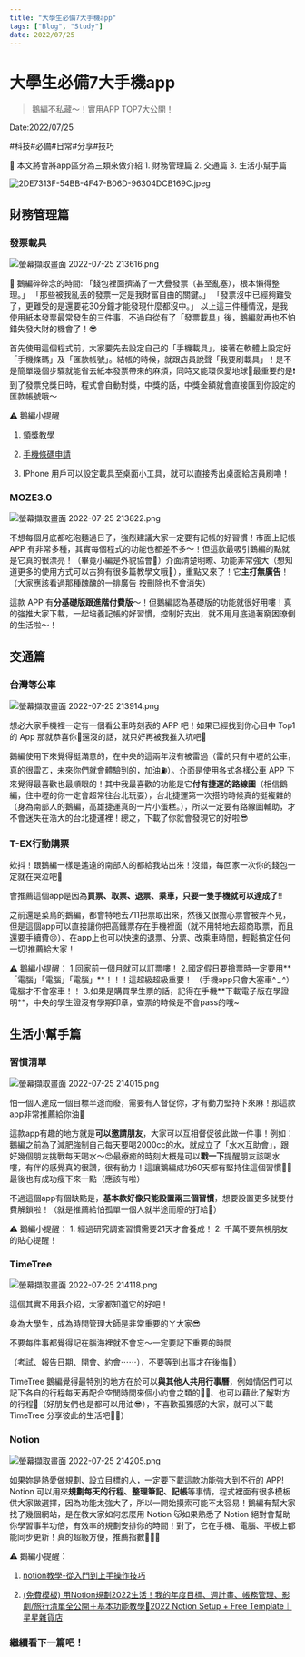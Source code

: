 ```yaml
---
title: "大學生必備7大手機app"
tags: ["Blog", "Study"]
date: 2022/07/25
---
```

# 大學生必備7大手機app

> 鵝編不私藏～！實用APP TOP7大公開！
> 

Date:2022/07/25

#科技#必備#日常#分享#技巧

<aside>
🐧 本文將會將app區分為三類來做介紹
1. 財務管理篇
2. 交通篇
3. 生活小幫手篇

</aside>

![2DE7313F-54BB-4F47-B06D-96304DCB169C.jpeg](https://github.com/NCU-FRESH/2024-blog/blob/main/%E5%A4%A7%E5%AD%B8%E7%94%9F%E5%BF%85%E5%82%997%E5%A4%A7%E6%89%8B%E6%A9%9Fapp/2DE7313F-54BB-4F47-B06D-96304DCB169C.jpeg?raw=true)

## 財務管理篇

### 發票載具

![螢幕擷取畫面 2022-07-25 213616.png](https://github.com/NCU-FRESH/2024-blog/blob/main/%E5%A4%A7%E5%AD%B8%E7%94%9F%E5%BF%85%E5%82%997%E5%A4%A7%E6%89%8B%E6%A9%9Fapp/%25E8%259E%25A2%25E5%25B9%2595%25E6%2593%25B7%25E5%258F%2596%25E7%2595%25AB%25E9%259D%25A2_2022-07-25_213616.png?raw=true)

<aside>
🐧 鵝編碎碎念的時間:
「錢包裡面擠滿了一大疊發票（甚至亂塞），根本懶得整理。」
「那些被我亂丟的發票一定是我財富自由的關鍵。」
「發票沒中已經夠難受了，更難受的是還要花30分鐘才能發現什麼都沒中。」
以上這三件種情況，是我使用紙本發票最常發生的三件事，不過自從有了「發票載具」後，鵝編就再也不怕錯失發大財的機會了！😎

</aside>

首先使用這個程式前，大家要先去設定自己的「手機載具」，接著在軟體上設定好「手機條碼」及「匯款帳號」。結帳的時候，就跟店員說聲「我要刷載具」！是不是簡單幾個步驟就能省去紙本發票帶來的麻煩，同時又能環保愛地球🤩最重要的是❗️到了發票兌獎日時，程式會自動對獎，中獎的話，中獎金額就會直接匯到你設定的匯款帳號哦～

<aside>
⚠️ 鵝編小提醒

1. [領獎教學](https://www.cinvoice.tw/faq/article?id=132&title=%E9%9B%B2%E7%AB%AF%E7%99%BC%E7%A5%A8%E5%A6%82%E4%BD%95%E9%A0%98%E7%8D%8E%EF%BC%9F)

2. [手機條碼申請](https://www.einvoice.nat.gov.tw/APCONSUMER/BTC501W/)
3. IPhone 用戶可以設定載具至桌面小工具，就可以直接秀出桌面給店員刷嚕！

</aside>

### MOZE3.0

![螢幕擷取畫面 2022-07-25 213822.png](https://github.com/NCU-FRESH/2024-blog/blob/main/%E5%A4%A7%E5%AD%B8%E7%94%9F%E5%BF%85%E5%82%997%E5%A4%A7%E6%89%8B%E6%A9%9Fapp/%25E8%259E%25A2%25E5%25B9%2595%25E6%2593%25B7%25E5%258F%2596%25E7%2595%25AB%25E9%259D%25A2_2022-07-25_213822.png?raw=true)

不想每個月底都吃泡麵過日子，強烈建議大家一定要有記帳的好習慣！市面上記帳 APP 有非常多種，其實每個程式的功能也都差不多～！但這款最吸引鵝編的點就是它真的很漂亮！（畢竟小編是外貌協會🥰）介面清楚明瞭、功能非常強大（想知道更多的使用方式可以古狗有很多篇教學文哦🥳），重點又來了！它**主打無廣告**！（大家應該看過那種醜醜的一排廣告 按刪除也不會消失）

這款 APP 有**分基礎版跟進階付費版**～！但鵝編認為基礎版的功能就很好用嘍！真的強推大家下載，一起培養記帳的好習慣，控制好支出，就不用月底過著窮困潦倒的生活啦～！

## 交通篇

### 台灣等公車

![螢幕擷取畫面 2022-07-25 213914.png](https://github.com/NCU-FRESH/2024-blog/blob/main/%E5%A4%A7%E5%AD%B8%E7%94%9F%E5%BF%85%E5%82%997%E5%A4%A7%E6%89%8B%E6%A9%9Fapp/%25E8%259E%25A2%25E5%25B9%2595%25E6%2593%25B7%25E5%258F%2596%25E7%2595%25AB%25E9%259D%25A2_2022-07-25_213914.png?raw=true)

想必大家手機裡一定有一個看公車時刻表的 APP 吧！如果已經找到你心目中 Top1 的 App 那就恭喜你🥺還沒的話，就只好再被我推入坑吧🥰

鵝編使用下來覺得挺滿意的，在中央的這兩年沒有被雷過（雷的只有中壢的公車，真的很雷ㄛ，未來你們就會體驗到的，加油⛽️）。介面是使用各式各樣公車 APP 下來覺得最喜歡也最順眼的！其中我最喜歡的功能是它**付有捷運的路線圖**（相信鵝編，住中壢的你一定會超常往台北玩耍），台北捷運第一次搭的時候真的挺複雜的（身為南部人的鵝編，高雄捷運真的一片小蛋糕。），所以一定要有路線圖輔助，才不會迷失在浩大的台北捷運裡！總之，下載了你就會發現它的好啦😎

### T-EX行動購票

欸抖！跟鵝編一樣是遙遠的南部人的都給我站出來！沒錯，每回家一次你的錢包一定就在哭泣吧🥵

會推薦這個app是因為**買票、取票、退票、乘車，只要一隻手機就可以達成了**‼️

之前還是菜鳥的鵝編，都會特地去711把票取出來，然後又很擔心票會被弄不見，但是這個app可以直接讓你把高鐵票存在手機裡面（就不用特地去超商取票，而且還要手續費😢）、在app上也可以快速的退票、分票、改乘車時間，輕鬆搞定任何一切!推薦給大家！

<aside>
⚠️ 鵝編小提醒：
1.回家前一個月就可以訂票嘍！
2.國定假日要搶票時一定要用**「電腦」「電腦」「電腦」**！！！這超級超級重要！
（手機app只會大塞車^ _ ^）電腦才不會塞車！！
3.如果是購買學生票的話，記得在手機**下載電子版在學證明**，中央的學生證沒有學期印章，查票的時候是不會pass的哦~

</aside>

## 生活小幫手篇

### 習慣清單

![螢幕擷取畫面 2022-07-25 214015.png](https://github.com/NCU-FRESH/2024-blog/blob/main/%E5%A4%A7%E5%AD%B8%E7%94%9F%E5%BF%85%E5%82%997%E5%A4%A7%E6%89%8B%E6%A9%9Fapp/%25E8%259E%25A2%25E5%25B9%2595%25E6%2593%25B7%25E5%258F%2596%25E7%2595%25AB%25E9%259D%25A2_2022-07-25_214015.png?raw=true)

怕一個人達成一個目標半途而廢，需要有人督促你，才有動力堅持下來麻！那這款app非常推薦給你油🥰

這款app有趣的地方就是**可以邀請朋友**，大家可以互相督促彼此做一件事！例如：鵝編之前為了減肥強制自己每天要喝2000cc的水，就成立了「水水互助會」，跟好幾個朋友挑戰每天喝水～😍最療癒的時刻大概是可以**戳一下**提醒朋友該喝水嘍，有伴的感覺真的很讚，很有動力！這讓鵝編成功60天都有堅持住這個習慣✊🏻最後也有成功瘦下來一點（應該有啦）

不過這個app有個缺點是，**基本款好像只能設置兩三個習慣**，想要設置更多就要付費解鎖啦！（就是推薦給怕孤單一個人就半途而廢的打給🤤）

<aside>
⚠️ 鵝編小提醒：
1. 經過研究調查習慣需要21天才會養成！
2. 千萬不要無視朋友的貼心提醒！

</aside>

### TimeTree

![螢幕擷取畫面 2022-07-25 214118.png](https://github.com/NCU-FRESH/2024-blog/blob/main/%E5%A4%A7%E5%AD%B8%E7%94%9F%E5%BF%85%E5%82%997%E5%A4%A7%E6%89%8B%E6%A9%9Fapp/%25E8%259E%25A2%25E5%25B9%2595%25E6%2593%25B7%25E5%258F%2596%25E7%2595%25AB%25E9%259D%25A2_2022-07-25_214118.png?raw=true)

這個其實不用我介紹，大家都知道它的好吧！

身為大學生，成為時間管理大師是非常重要的ㄚ大家😎

不要每件事都覺得記在腦海裡就不會忘～一定要記下重要的時間

（考試、報告日期、開會、約會⋯⋯），不要等到出事才在後悔🥵）

TimeTree 鵝編覺得最特別的地方在於可以**與其他人共用行事曆**，例如情侶們可以記下各自的行程每天再配合空閒時間來個小約會之類的🤟🏻、也可以藉此了解對方的行程🥰（好朋友們也是都可以用油😎），不喜歡孤獨感的大家，就可以下載 TimeTree 分享彼此的生活吧✊🏻）

### Notion

![螢幕擷取畫面 2022-07-25 214205.png](https://github.com/NCU-FRESH/2024-blog/blob/main/%E5%A4%A7%E5%AD%B8%E7%94%9F%E5%BF%85%E5%82%997%E5%A4%A7%E6%89%8B%E6%A9%9Fapp/%25E8%259E%25A2%25E5%25B9%2595%25E6%2593%25B7%25E5%258F%2596%25E7%2595%25AB%25E9%259D%25A2_2022-07-25_214205.png?raw=true)

如果妳是熱愛做規劃、設立目標的人，一定要下載這款功能強大到不行的 APP! Notion 可以用來**規劃每天的行程、整理筆記、記帳**等事情，程式裡面有很多模板供大家做選擇，因為功能太強大了，所以一開始摸索可能不太容易！鵝編有幫大家找了幾個網站，是在教大家如何怎麼用 Notion 😽如果熟悉了 Notion 絕對會幫助你學習事半功倍，有效率的規劃安排你的時間！對了，它在手機、電腦、平板上都能同步更新！真的超級方便，推薦指數💯💯💯

<aside>
⚠️ 鵝編小提醒：

1. [notion教學-從入門到上手操作技巧](https://medium.com/jp%E7%B0%A1%E5%A0%B1%E5%9D%8A/notion%E6%95%99%E5%AD%B8-%E5%BE%9E%E5%85%A5%E9%96%80%E5%88%B0%E4%B8%8A%E6%89%8B%E6%93%8D%E4%BD%9C%E6%8A%80%E5%B7%A7-baa08ebf9069)

2. [(免費模板) 用Notion規劃2022生活！我的年度目標、週計畫、帳務管理、影劇/旅行清單全公開＋基本功能教學📍2022 Notion Setup + Free Template｜星星雜貨店](https://www.youtube.com/watch?v=2I7Od7x3G4Y)

</aside>


### 繼續看下一篇吧！

[](https://ncufresh.ncu.edu.tw/blog/life/?postId=7bb385e3-ccc2-4250-863e-74a8e47ac587)
